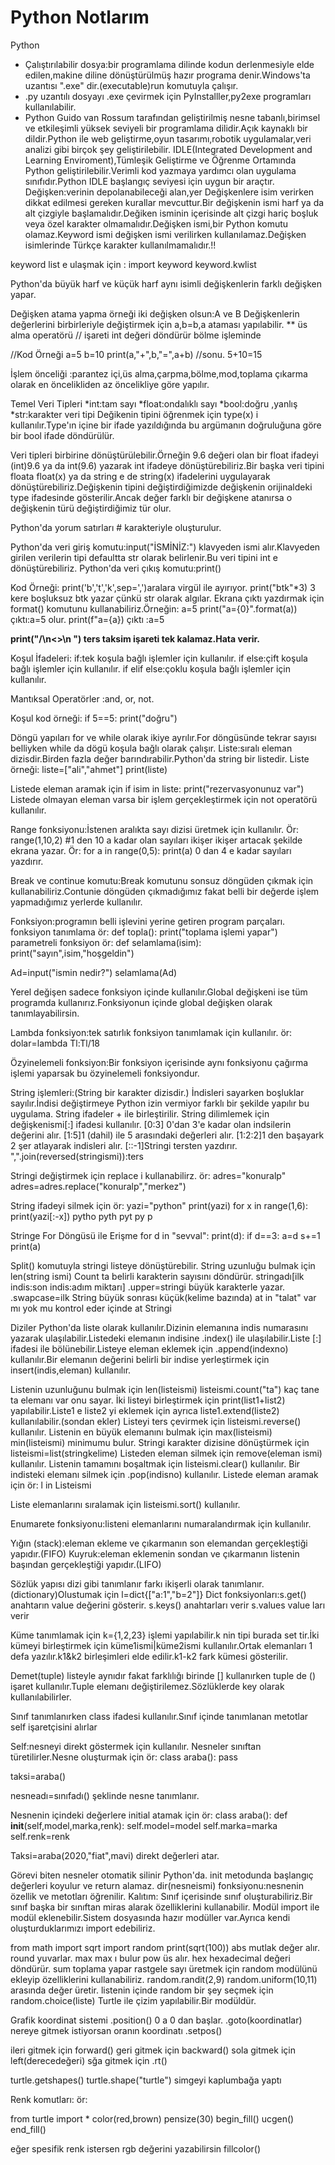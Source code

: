 # Python Notlarım

Python
* Çalıştırılabilir dosya:bir programlama dilinde kodun derlenmesiyle elde edilen,makine diline dönüştürülmüş hazır programa denir.Windows'ta uzantısı ".exe" dir.(executable)run komutuyla çalışır.
* .py uzantılı dosyayı .exe  çevirmek için PyInstalller,py2exe programları kullanılabilir.
* Python Guido van Rossum tarafından geliştirilmiş nesne tabanlı,birimsel ve etkileşimli yüksek seviyeli  bir programlama dilidir.Açık kaynaklı bir dildir.Python ile web geliştirme,oyun tasarımı,robotik uygulamalar,veri analizi gibi birçok şey geliştirilebilir.
IDLE(Integrated Development and Learning Enviroment),Tümleşik Geliştirme ve Öğrenme Ortamında Python geliştirilebilir.Verimli kod yazmaya yardımcı olan uygulama sınıfıdır.Python IDLE başlangıç seviyesi  için uygun bir araçtır.
Değişken:verinin depolanabileceği alan,yer
Değişkenlere isim verirken dikkat edilmesi gereken kurallar mevcuttur.Bir değişkenin ismi harf ya da alt çizgiyle başlamalıdır.Değiken isminin içerisinde alt çizgi hariç boşluk veya özel karakter olmamalıdır.Değişken ismi,bir Python komutu olamaz.Keyword ismi değişken ismi verilirken kullanılamaz.Değişken isimlerinde Türkçe karakter kullanılmamalıdır.!!

keyword list e ulaşmak için :
import keyword
keyword.kwlist

Python'da büyük harf ve küçük harf aynı isimli değişkenlerin farklı değişken yapar.

Değişken atama yapma örneği
iki değişken olsun:A ve B
Değişkenlerin değerlerini birbirleriyle değiştirmek için a,b=b,a ataması yapılabilir.
** üs alma operatörü
// işareti int değeri döndürür bölme işleminde

//Kod Örneği 
a=5
b=10
print(a,"+",b,"=",a+b)
//sonu. 5+10=15
 
  İşlem önceliği :parantez içi,üs alma,çarpma,bölme,mod,toplama çıkarma olarak en öncelikliden az öncelikliye göre yapılır.
  
  Temel Veri Tipleri
*int:tam sayı
*float:ondalıklı sayı
*bool:doğru ,yanlış
*str:karakter veri tipi
 Değikenin tipini öğrenmek için type(x) i kullanılır.Type'ın içine bir ifade yazıldığında bu argümanın doğruluğuna göre bir bool ifade döndürülür.

Veri tipleri birbirine dönüştürülebilir.Örneğin 9.6 değeri olan bir float ifadeyi (int)9.6 ya da int(9.6) yazarak int ifadeye dönüştürebiliriz.Bir başka veri tipini floata float(x) ya da string e de string(x) ifadelerini uygulayarak dönüştürebiliriz.Değişkenin tipini değiştirdiğimizde değişkenin orijinaldeki type ifadesinde gösterilir.Ancak değer farklı bir değişkene atanırsa o değişkenin türü değiştirdiğimiz tür olur.

Python'da yorum satırları # karakteriyle oluşturulur.

Python'da veri giriş komutu:input("İSMİNİZ:") klavyeden ismi alır.Klavyeden girilen verilerin tipi defaultta str olarak belirlenir.Bu veri tipini int e dönüştürebiliriz.
Python'da veri çıkış komutu:print()

Kod Örneği:
print('b','t','k',sep=',')aralara virgül ile ayırıyor.
print("btk"*3) 3 kere boşluksuz btk yazar çünkü str olarak algılar.
Ekrana çıktı yazdırmak için format() komutunu kullanabiliriz.Örneğin:
a=5
print("a={0}".format(a))
çıktı:a=5 olur.
print(f"a={a})
çıktı :a=5

 **print("/\n<>\n \") ters taksim işareti tek kalamaz.Hata 
verir.**

Koşul İfadeleri:
if:tek koşula bağlı işlemler için kullanılır.
if else:çift koşula bağlı işlemler için kullanılır.
if elif else:çoklu koşula bağlı işlemler için kullanılır.

Mantıksal Operatörler :and, or, not. 

Koşul kod örneği:
if 5==5:
  print("doğru")

Döngü yapıları for ve while olarak ikiye ayrılır.For döngüsünde tekrar sayısı belliyken while da dögü  koşula bağlı olarak çalışır.
Liste:sıralı eleman dizisdir.Birden fazla değer barındırabilir.Python'da string bir listedir.
Liste örneği:
liste=["ali","ahmet"]
print(liste)

Listede eleman aramak için 
if isim in liste:
  print("rezervasyonunuz var")
  Listede olmayan eleman varsa bir işlem gerçekleştirmek için not operatörü kullanılır.

  Range fonksiyonu:İstenen aralıkta sayı dizisi üretmek için kullanılır.
  Ör:
  range(1,10,2) #1 den 10 a kadar olan sayıları ikişer ikişer artacak şekilde ekrana yazar.
  Ör:
  for a in range(0,5):
    print(a)
    0 dan 4 e kadar sayıları yazdırır.

  Break ve continue komutu:Break komutunu sonsuz döngüden çıkmak için kullanabiliriz.Contunie döngüden çıkmadığımız fakat belli bir değerde işlem yapmadığımız yerlerde kullanılır.

  Fonksiyon:programın belli işlevini yerine getiren program parçaları.
  fonksiyon tanımlama ör:
  def topla():
   print("toplama işlemi yapar")
parametreli fonksiyon ör:
def selamlama(isim):
  print("sayın",isim,"hoşgeldin")

Ad=input("ismin nedir?")
selamlama(Ad)

Yerel değişen sadece fonksiyon içinde kullanılır.Global değişkeni ise tüm programda kullanırız.Fonksiyonun içinde global değişken olarak tanımlayabilirsin.

Lambda fonksiyon:tek satırlık fonksiyon tanımlamak için kullanılır.
ör:
dolar=lambda Tl:Tl/18

Özyinelemeli fonksiyon:Bir fonksiyon içerisinde aynı fonksiyonu çağırma işlemi yaparsak bu özyinelemeli fonksiyondur.

String işlemleri:(String bir karakter dizisdir.)
İndisleri sayarken boşluklar sayılır.İndisi  değiştirmeye Python izin vermiyor farklı bir şekilde yapılır bu uygulama.
String ifadeler + ile birleştirilir.
String dilimlemek için değişkenismi[:] ifadesi kullanılır.
[0:3] 0'dan 3'e kadar olan indsilerin değerini alır.
[1:5]1 (dahil) ile 5 arasındaki değerleri alır.
[1:2:2]1 den başayark 2 şer atlayarak indisleri alır.
[::-1]Stringi tersten yazdırır.
",".join(reversed(stringismi)):ters 

Stringi değiştirmek için replace i kullanabilirz.
ör:
adres="konuralp"
adres=adres.replace("konuralp","merkez")

String ifadeyi  silmek için ör:
yazi="python"
print(yazi)
for x in range(1,6):
 print(yazi[:-x])
pytho
pyth
pyt
py
p

Stringe For Döngüsü ile Erişme
for d in "sevval":
 print(d):
 if d==3:
   a=d
  s+=1
print(a)

Split() komutuyla stringi listeye dönüştürebilir.
String uzunluğu bulmak için len(string ismi)
Count ta belirli karakterin sayısını döndürür.
stringadı[ilk indis:son indis:adım miktarı]
.upper=stringi büyük karakterle yazar.
.swapcase=ilk String büyük sonrası küçük(kelime bazında)
at in "talat" var mı yok mu kontrol eder içinde at Stringi

Diziler Python'da liste olarak kullanılır.Dizinin elemanına indis numarasını yazarak ulaşılabilir.Listedeki elemanın indisine .index() ile ulaşılabilir.Liste [:] ifadesi ile bölünebilir.Listeye eleman eklemek için .append(indexno) kullanılır.Bir elemanın değerini belirli bir indise yerleştirmek için insert(indis,eleman) kullanılır.

Listenin uzunluğunu bulmak için len(listeismi)
listeismi.count("ta") kaç tane ta elemanı var onu sayar.
İki listeyi birleştirmek için  print(list1+list2) yapılabilir.Liste1 e liste2 yi eklemek için ayrıca liste1.extend(liste2) kullanılabilir.(sondan ekler)
Listeyi ters çevirmek için listeismi.reverse() kullanılır.
Listenin en büyük elemanını bulmak için max(listeismi)  min(listeismi) minimumu bulur.
Stringi karakter dizisine dönüştürmek için listeismi=list(stringkelime)
Listeden eleman silmek için remove(eleman ismi) kullanılır.
Listenin tamamını boşaltmak için listeismi.clear() kullanılır.
Bir indisteki elemanı silmek için .pop(indisno)  kullanılır.
Listede eleman aramak için ör:
l in Listeismi

Liste elemanlarını sıralamak için listeismi.sort() kullanılır.

Enumarete fonksiyonu:listeni elemanlarını numaralandırmak için kullanılır.

Yığın (stack):eleman ekleme ve çıkarmanın son elemandan gerçekleştiği yapıdır.(FIFO)
Kuyruk:eleman eklemenin sondan ve çıkarmanın listenin başından gerçekleştiği yapıdır.(LIFO)

Sözlük yapısı dizi gibi tanımlanır farkı ikişerli olarak tanımlanır.(dictionary)Olustumak için l=dict{["a:1","b=2"]}
Dict fonksiyonları:s.get() anahtarın value değerini gösterir.
s.keys() anahtarları verir
s.values  value ları verir

Küme tanımlamak için k={1,2,23} işlemi yapılabilir.k nin tipi burada set tir.İki kümeyi birleştirmek için küme1ismi|küme2ismi kullanılır.Ortak elemanları 1 defa yazılır.k1&k2 birleşimleri elde edilir.k1-k2 fark kümesi gösterilir.

Demet(tuple) listeyle aynıdır fakat farklılığı birinde [] kullanırken tuple de () işaret kullanılır.Tuple elemanı değiştirilemez.Sözlüklerde key olarak kullanılabilirler.

Sınıf tanımlanırken class ifadesi kullanılır.Sınıf içinde tanımlanan metotlar self işaretçisini alırlar

Self:nesneyi direkt göstermek için kullanılır.
Nesneler sınıftan türetilirler.Nesne oluşturmak için ör:
class araba():
 pass

 taksi=araba() 

 nesneadı=sınıfadı() şeklinde nesne tanımlanır.

 Nesnenin içindeki değerlere initial atamak için ör:
  class araba():
    def __init__(self,model,marka,renk):
    self.model=model
    self.marka=marka
    self.renk=renk

Taksi=araba(2020,"fiat",mavi) direkt değerleri atar.

Görevi biten nesneler otomatik silinir Python'da.
init metodunda başlangıç değerleri koyulur ve return alamaz.
dir(nesneismi) fonksiyonu:nesnenin özellik ve metotları öğrenilir.
Kalıtım: Sınıf içerisinde sınıf oluşturabiliriz.Bir sınıf başka bir sınıftan miras alarak özelliklerini kullanabilir.
Modül import ile modül eklenebilir.Sistem dosyasında hazır modüller var.Ayrıca kendi oluşturduklarımızı import edebiliriz.

from math import sqrt
import random
print(sqrt(100))
abs mutlak değer alır.
round yuvarlar.
max max ı bulur
pow üs alır.
hex hexadecimal değeri döndürür.
sum toplama yapar
 rastgele sayı üretmek için random modülünü ekleyip özelliklerini kullanabiliriz.
 random.randit(2,9)
 random.uniform(10,11) arasında değer üretir.
 listenin içinde random bir şey seçmek için random.choice(liste)
 Turtle ile çizim yapılabilir.Bir modüldür.

 Grafik koordinat sistemi 
 .position() 0 a 0 dan başlar.
 .goto(koordinatlar)  nereye gitmek istiyorsan oranın koordinatı
 .setpos()

 ileri gitmek için forward()
 geri gitmek için backward()
 sola gitmek için left(derecedeğeri)
 sğa gitmek için .rt()

 turtle.getshapes() 
 turtle.shape("turtle") simgeyi kaplumbağa yaptı
 
 Renk komutları:
 ör:

from turtle import *
color(red,brown)
pensize(30)
begin_fill()
ucgen()
end_fill()

eğer spesifik renk istersen rgb değerini yazabilirsin
fillcolor()
